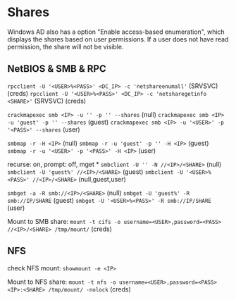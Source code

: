 # Shares
Windows AD also has a option "Enable access-based enumeration", which displays the shares based on user permissions. If a user does not have read permission, the share will not be visible.

## NetBIOS & SMB & RPC
`rpcclient -U '<USER>%<PASS>' <DC_IP> -c 'netshareenumall'` (SRVSVC) (creds)
`rpcclient -U '<USER>%<PASS>' <DC_IP> -c 'netsharegetinfo <SHARE>'` (SRVSVC) (creds)

`crackmapexec smb <IP> -u '' -p '' --shares` (null)
`crackmapexec smb <IP> -u 'guest' -p '' --shares` (guest)
`crackmapexec smb <IP> -u '<USER>' -p '<PASS>' --shares` (user)

`smbmap -r -H <IP>` (null)
`smbmap -r -u 'guest' -p '' -H <IP>` (guest)
`smbmap -r -u '<USER>' -p '<PASS>' -H <IP>` (user)

recurse: on, prompt: off, mget *
`smbclient -U '' -N //<IP>/<SHARE>` (null)
`smbclient -U 'guest%' //<IP>/<SHARE>` (guest)
`smbclient -U '<USER>%<PASS>' //<IP>/<SHARE>` (null,guest,user)

`smbget -a -R smb://<IP>/<SHARE>` (null)
`smbget -U 'guest%' -R smb://IP/SHARE` (guest)
`smbget -U '<USER>%<PASS>' -R smb://IP/SHARE` (user)

Mount to SMB share:
`mount -t cifs -o username=<USER>,password=<PASS> //<IP>/<SHARE> /tmp/mount/` (creds)

## NFS
check NFS mount:
`showmount -e <IP>`

Mount to NFS share:
`mount -t nfs -o username=<USER>,password=<PASS> <IP>:<SHARE> /tmp/mount/ -nolock` (creds)